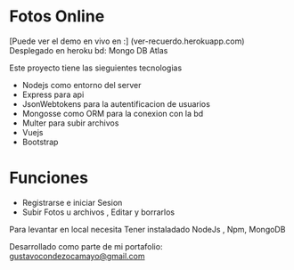 #   Fotos Online 
[Puede ver el demo en vivo en :] (ver-recuerdo.herokuapp.com)
Desplegado en heroku
bd: Mongo DB Atlas

Este proyecto tiene las sieguientes tecnologias
  - Nodejs  como entorno del server
  - Express para api
  - JsonWebtokens para la autentificacion de usuarios
  - Mongosse como ORM para la conexion con la bd
  - Multer para subir archivos
  - Vuejs 
  - Bootstrap

# Funciones

  - Registrarse e iniciar Sesion
  - Subir Fotos u archivos , Editar y borrarlos

Para levantar en local necesita Tener instaladado NodeJs , Npm, MongoDB

Desarrollado como parte de mi portafolio: gustavocondezocamayo@gmail.com
